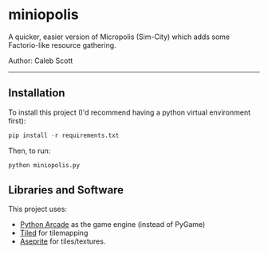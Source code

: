 # miniopolis

A quicker, easier version of Micropolis (Sim-City) which adds some Factorio-like resource gathering.

Author: Caleb Scott

---

## Installation

To install this project (I'd recommend having a python virtual environment first):

```python
pip install -r requirements.txt
```

Then, to run:

```python
python miniopolis.py
```

## Libraries and Software

This project uses:

* [Python Arcade](https://api.arcade.academy/en/latest/index.html) as the game engine (instead of PyGame)
* [Tiled](https://www.mapeditor.org/) for tilemapping
* [Aseprite](https://www.aseprite.org/) for tiles/textures.
